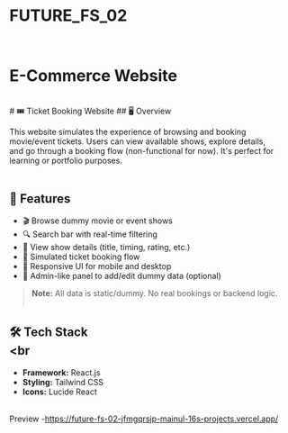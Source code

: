 # FUTURE_FS_02<br><br>
<h1>E-Commerce Website</h1>

<br>
# 🎟️ Ticket Booking Website
## 🖥️ Overview

This website simulates the experience of browsing and booking movie/event tickets. Users can view available shows, explore details,<br> and go through a booking flow (non-functional for now). It's perfect for learning or portfolio purposes.
<br><br>
## 🚀 Features<br>

- 🎬 Browse dummy movie or event shows<br>
- 🔍 Search bar with real-time filtering<br>
- 📝 View show details (title, timing, rating, etc.)<br>
- 🎫 Simulated ticket booking flow<br>
- 📱 Responsive UI for mobile and desktop<br>
- 🧑 Admin-like panel to add/edit dummy data (optional)<br>

> **Note:** All data is static/dummy. No real bookings or backend logic.<br><br>

## 🛠️ Tech Stack<br><br

- **Framework:** React.js<br>
- **Styling:** Tailwind CSS<br>
- **Icons:** Lucide React<br><br>

Preview -https://future-fs-02-jfmgqrsjp-mainul-16s-projects.vercel.app/
